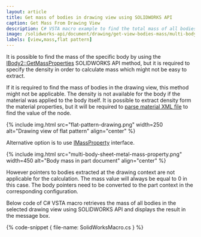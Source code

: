 ```yaml
---
layout: article
title: Get mass of bodies in drawing view using SOLIDWORKS API
caption: Get Mass From Drawing View
description: C# VSTA macro example to find the total mass of all bodies in the selected drawing view using SOLIDWORKS API
image: /solidworks-api/document/drawing/get-view-bodies-mass/multi-body-sheet-metal-mass-property.png
labels: [view,mass,flat pattern]
---
```

It is possible to find the mass of the specific body by using the [IBody2::GetMassProperties](http://help.solidworks.com/2016/english/api/sldworksapi/solidworks.interop.sldworks~solidworks.interop.sldworks.ibody2~getmassproperties.html) SOLIDWORKS API method, but it is required to specify the density in order to calculate mass which might not be easy to extract.

If it is required to find the mass of bodies in the drawing view, this method might not be applicable. The density is not available for the body if the material was applied to the body itself. It is possible to extract density form the material properties, but it will be required to [parse material XML file](http://localhost:4000/solidworks-api/document/materials/copy-custom-property/) to find the value of the node.

{% include img.html src="flat-pattern-drawing.png" width=250 alt="Drawing view of flat pattern" align="center" %}

Alternative option is to use [IMassProperty](http://help.solidworks.com/2017/english/api/sldworksapi/SOLIDWORKS.Interop.sldworks~SOLIDWORKS.Interop.sldworks.IMassProperty.html) interface.

{% include img.html src="multi-body-sheet-metal-mass-property.png" width=450 alt="Body mass in part document" align="center" %}

However pointers to bodies extracted at the drawing context are not applicable for the calculation. The mass value will always be equal to 0 in this case. The body pointers need to be converted to the part context in the corresponding configuration.

Below code of C# VSTA macro retrieves the mass of all bodies in the selected drawing view using SOLIDWORKS API and displays the result in the message box.

{% code-snippet { file-name: SolidWorksMacro.cs } %}